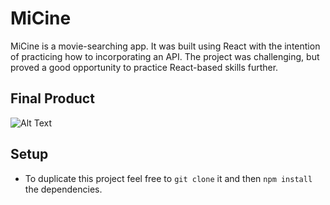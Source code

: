 # MiCine

MiCine is a movie-searching app. It was built using React with the intention of practicing how to incorporating an API. The project was challenging, but proved a good opportunity to practice React-based skills further. 

## Final Product

![Alt Text](/src/images/MiCine.gif)

## Setup

- To duplicate this project feel free to `git clone` it and then `npm install` the dependencies. 

